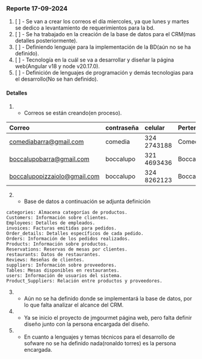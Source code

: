 ### Reporte 17-09-2024

1. [ ] - Se van a crear los correos el día miercoles, ya que lunes y martes se dedico a levantamiento de requerimientos para la bd.
2. [ ] - Se ha trabajado en la creación de la base de datos para el CRM(mas detalles posteriormente).
3. [ ] - Definiendo lenguaje para la implementación de la BD(aún no se ha definido).
4. [ ] - Tecnología en la cuál se va a desarrollar y diseñar la página web(Angular v18 y node v20.17.0).
5. [ ] - Definición de lenguajes de programación y demás tecnologias para el desarrollo(No se han definido).


#### Detalles
1. - Correos se están creando(en proceso).

|__Correo__|__contraseña__|__celular__|__Pertenece__|
|:--|:--|:--|:--|
|comediabarra@gmail.com|comedia|324 2743188|Comedia|
|boccalupobarra@gmail.com|boccalupo|321 4693436|Boccalupo
boccalupopizzaiolo@gmail.com|boccalupo|324 8262123|Boccalupo

2. - Base de datos a continuación se adjunta definición
```
categories: Almacena categorías de productos.
Customers: Información sobre clientes.
Employees: Detalles de empleados.
invoices: Facturas emitidas para pedidos.
Order_details: Detalles específicos de cada pedido.
Orders: Información de los pedidos realizados.
Products: Información sobre productos.
Reservations: Reservas de mesas por clientes.
restaurants: Datos de restaurantes.
Reviews: Reseñas de clientes.
suppliers: Información sobre proveedores.
Tables: Mesas disponibles en restaurantes.
users: Información de usuarios del sistema.
Product_Suppliers: Relación entre productos y proveedores.
```
3. - Aún no se ha definido donde se implementará la base de datos, por lo que falta analizar el alcance del CRM.
4. - Ya se inicio el proyecto de jmgourmet página web, pero falta definir diseño junto con la persona encargada del diseño.
5. - En cuanto a lenguajes y temas técnicos para el desarrollo de sofware no se ha definido nada(ronaldo torres) es la persona encargada.

